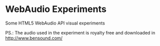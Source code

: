 # WebAudio Experiments

Some HTML5 WebAudio API visual experiments

PS.: The audio used in the experiment is royalty free and downloaded in http://www.bensound.com/
